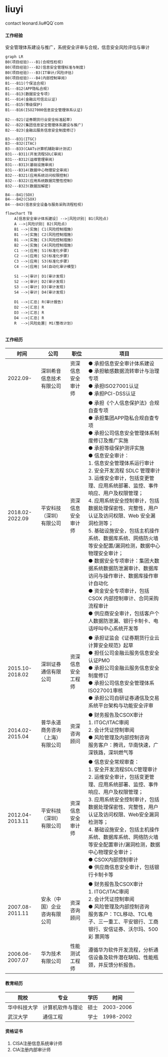 # liuyi
contact leonard.liu#QQ`com
#### 工作经验
安全管理体系建设与推广，系统安全评审与合规，信息安全风险评估与审计
```mermaid
graph LR
B0(项目经验)---B1(合规性检视)
B0(项目经验)---B2(信息安全管理标准与制度)
B0(项目经验)---B3(IT审计/风险评估)
B0(项目经验)---B4(内部控制审阅)
B1---B11(个保法合规)
B1---B12(APP隐私合规)
B1---B13(数据安全专项)
B1---B14(金融云可信云认证)
B1---B15(等级保护)
B1---B16(ISO27000信息安全管理体系认证)

B2---B21(证券期货行业安全标准起草)
B2---B22(集团信息安全管理体系建设与推广)
B2---B23(金融云服务信息安全制度修订)

B3---B31(ITGC)
B3---B32(ITAC)
B3---B33(CAATs计算机辅助审计测试)
B31---B311(开发流程SDLC审阅)
B31---B312(运维管理审阅)
B31---B313(基础设施审阅)
B31---B314(数据中心物理安全审阅)
B32---B321(应用系统访问权限控制)
B32---B322(应用系统数据完整性控制)
B32---B323(数据加解密)

B4---B41(SOX)
B4---B42(CSOX)
B4---B43(信息安全设备与服务采购流程检视)
```

```mermaid
flowchart TB
    A[信息安全审计体系建设] -->|风险识别| B1(风险点)
    A -->|风险识别| B2(风险点)
    B1 -->|实施| C1(风险控制措施)
    B1 -->|实施| C2(风险控制措施)
    B1 -->|实施| C3(风险控制措施)
    B2 -->|实施| C4(风险控制措施)
    C1 -->|应用| S1(标准化步骤)
    C2 -->|应用| S2(标准化步骤)
    C3 -->|应用| S3(标准化步骤)
    C4 -->|应用| S4(自动化审计模型)

    S1 -->|审计| D1(审计发现)
    S2 -->|审计| D2(审计发现)
    S3 -->|审计| D3(审计发现)
    S4 -->|审计| D4(审计发现)

    D1 -->|汇总| R(审计报告)
    D2 -->|汇总| R
    D3 -->|汇总| R
    D4 -->|汇总| R
    R  -->|风险处置| M1(整改计划)


```
#### 工作经历
|时间|公司|职位|项目|
|--|--|--|--|
|2022.09-|深圳希音信息技术有限公司|资深信息安全审计师|● 承担信息安全审计体系建设<br>●  承担敏感数据流转审计与治理专项<br>● 承担ISO27001认证<br>● 承担PCI-DSS认证|
|2018.02-2022.09|平安科技（深圳）有限公司|资深信息安全审计师|● 承担《个人信息保护法》合规自查专项<br>● 承担集团APP隐私合规自查专项<br> ●  承担公司信息安全管理体系制度修订及推广实施<br> ● 承担等级保护测评实施<br> ● 信息安全审计：<br> 1. 信息安全管理体系运行审计<br> 2. 安全开发流程 SDLC 管理审计<br> 3. 运维安全审计，包括变更管理、应用系统部署、监控、事件响应、用户及权限管理；<br> 4. 应用系统安全控制审计，包括数据处理保密性、完整性，用户认证及访问权限、Web 安全漏洞检测等；<br> 5. 基础设施安全，包括主机操作系统、数据库系统、网络防火墙等安全配置/漏洞检测，数据中心物理安全审计；<br> ● 数据安全专项审计：集团大数据系统数据防泄漏审计、数据库访问与操作审计、数据库操作审计自动化<br> ● 资金安全专项审计，包括 CSOX 内部控制审计、合同采购流程审计<br> ● 供应商安全审计，包括客户个人数据防泄漏、银行卡制卡、电话呼叫中心系统开发等|
|2015.10-2018.02|深圳证券通信有限公司|资深信息安全工程师|● 承担证监会《证券期货行业云计算安全规范》起草<br> ● 担任公司金融云服务信息安全认证PMO<br> ● 承担公司金融云服务信息安全制度修订<br> ● 承担公司信息安全管理体系ISO27001审核<br> ● 承担公司自研证券通信及交易系统平台架构与功能安全评审|
|2014.02-2015.04|普华永道商务咨询（上海）有限公司|资深咨询顾问|● 财务报告及CSOX审计<br> 1. ITGC/ITAC审阅<br> 2. 会计凭证控制审阅<br> ● 风险管理及内部控制咨询<br> 服务客户：腾讯，华南快速，广深铁路，深圳燃气等|
|2012.04-2013.11|平安科技（深圳）有限公司|资深信息安全审计师|● 信息安全常规审查：<br> 1. 安全开发流程SDLC管理审计<br> 2. 运维安全审计，包括变更管理、应用系统部署、监控、事件响应、用户及权限管理；<br> 3. 应用系统安全控制审计，包括数据处理保密性、完整性，用户认证及访问权限、Web安全漏洞检测等；<br> 4. 基础设施安全，包括主机操作系统、数据库系统、网络防火墙等安全配置审计/漏洞检测，数据中心物理安全审计；<br> ● CSOX内部控制审计<br> ● 供应商信息安全审计，包括银行卡制卡等|
|2007.08-2011.11|安永（中国）企业咨询有限公司|资深咨询顾问|● 财务报告及CSOX审计<br> 1. ITGC/ITAC审阅<br> 2. 会计凭证控制审阅<br> ● 风险管理及内部控制咨询<br> 服务客户：TCL移动、TCL电子、三一重工、平安银行、工商银行、安信证券、沃尔玛、500彩 票网等|
|2006.06-2007.07|华为技术有限公司|性能测试工程师|遵循华为软件开发流程，分析通信设备及软件潜在缺陷、性能瓶颈，并反馈分析报告。|
#### 教育经历
|院校|专业|学历|时间|
|--|--|--|--|
|华中科技大学|计算机软件与理论|硕士|2003-2006|
|武汉大学|通信工程|学士|1998-2002|

#### 资格证书

1.  CISA注册信息系统审计师
2.  CIA注册内部审计师

